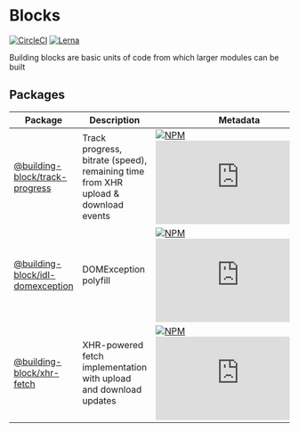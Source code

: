 # Blocks

[![CircleCI](https://img.shields.io/circleci/project/building-block/blocks/master.svg?style=flat)](https://circleci.com/gh/building-block/blocks) [![Lerna](https://img.shields.io/badge/maintained%20with-lerna-cc00ff.svg)](https://lerna.js.org)

Building blocks are basic units of code from which larger modules can be built

## Packages

| Package | Description | Metadata |
| --- | --- | --- |
| [@building-block/track-progress](packages/track-progress) | Track progress, bitrate (speed), remaining time from XHR upload & download events | [![NPM](https://img.shields.io/npm/v/@building-block/track-progress.svg?style=flat)](https://www.npmjs.com/package/@building-block/track-progress)[![Gzip Size](https://img.badgesize.io/https://unpkg.com/@building-block/track-progress/dist/trackProgress.js?compression=gzip)](https://unpkg.com/@building-block/track-progress/) |
| [@building-block/idl-domexception](packages/idl-domexception) | DOMException polyfill | [![NPM](https://img.shields.io/npm/v/@building-block/idl-domexception.svg?style=flat)](https://www.npmjs.com/package/@building-block/idl-domexception)[![Gzip Size](https://img.badgesize.io/https://unpkg.com/@building-block/idl-domexception/dist/domException.js?compression=gzip)](https://unpkg.com/@building-block/idl-domexception/) |
| [@building-block/xhr-fetch](packages/xhr-fetch) | XHR-powered fetch implementation with upload and download updates | [![NPM](https://img.shields.io/npm/v/@building-block/xhr-fetch.svg?style=flat)](https://www.npmjs.com/package/@building-block/xhr-fetch)[![Gzip Size](https://img.badgesize.io/https://unpkg.com/@building-block/xhr-fetch/dist/xhrFetch.js?compression=gzip)](https://unpkg.com/@building-block/xhr-fetch/) |
